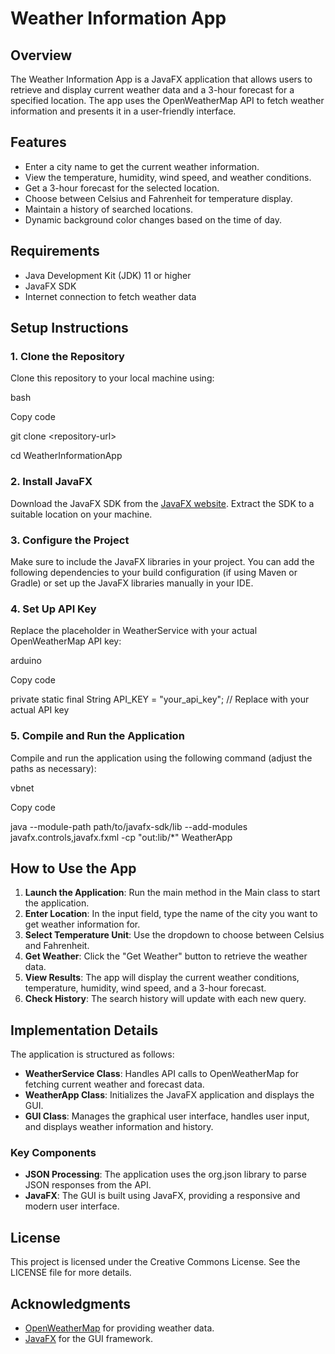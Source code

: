 # **Weather Information App**

## **Overview**

The Weather Information App is a JavaFX application that allows users to retrieve and display current weather data and a 3-hour forecast for a specified location. The app uses the OpenWeatherMap API to fetch weather information and presents it in a user-friendly interface.

## **Features**

- Enter a city name to get the current weather information.
- View the temperature, humidity, wind speed, and weather conditions.
- Get a 3-hour forecast for the selected location.
- Choose between Celsius and Fahrenheit for temperature display.
- Maintain a history of searched locations.
- Dynamic background color changes based on the time of day.

## **Requirements**

- Java Development Kit (JDK) 11 or higher
- JavaFX SDK
- Internet connection to fetch weather data

## **Setup Instructions**

### **1\. Clone the Repository**

Clone this repository to your local machine using:

bash

Copy code

git clone &lt;repository-url&gt;

cd WeatherInformationApp

### **2\. Install JavaFX**

Download the JavaFX SDK from the [JavaFX website](https://openjfx.io/). Extract the SDK to a suitable location on your machine.

### **3\. Configure the Project**

Make sure to include the JavaFX libraries in your project. You can add the following dependencies to your build configuration (if using Maven or Gradle) or set up the JavaFX libraries manually in your IDE.

### **4\. Set Up API Key**

Replace the placeholder in WeatherService with your actual OpenWeatherMap API key:

arduino

Copy code

private static final String API_KEY = "your_api_key"; // Replace with your actual API key

### **5\. Compile and Run the Application**

Compile and run the application using the following command (adjust the paths as necessary):

vbnet

Copy code

java --module-path path/to/javafx-sdk/lib --add-modules javafx.controls,javafx.fxml -cp "out:lib/\*" WeatherApp

## **How to Use the App**

1. **Launch the Application**: Run the main method in the Main class to start the application.
2. **Enter Location**: In the input field, type the name of the city you want to get weather information for.
3. **Select Temperature Unit**: Use the dropdown to choose between Celsius and Fahrenheit.
4. **Get Weather**: Click the "Get Weather" button to retrieve the weather data.
5. **View Results**: The app will display the current weather conditions, temperature, humidity, wind speed, and a 3-hour forecast.
6. **Check History**: The search history will update with each new query.

## **Implementation Details**

The application is structured as follows:

- **WeatherService Class**: Handles API calls to OpenWeatherMap for fetching current weather and forecast data.
- **WeatherApp Class**: Initializes the JavaFX application and displays the GUI.
- **GUI Class**: Manages the graphical user interface, handles user input, and displays weather information and history.

### **Key Components**

- **JSON Processing**: The application uses the org.json library to parse JSON responses from the API.
- **JavaFX**: The GUI is built using JavaFX, providing a responsive and modern user interface.

## **License**

This project is licensed under the Creative Commons License. See the LICENSE file for more details.

## **Acknowledgments**

- [OpenWeatherMap](https://openweathermap.org/) for providing weather data.
- [JavaFX](https://openjfx.io/) for the GUI framework.